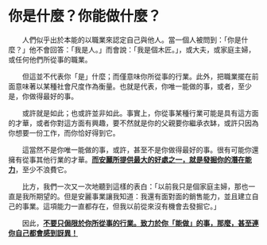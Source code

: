 # 你是什麼？你能做什麼？

&emsp;&emsp;人們似乎出於本能的以職業來認定自己與他人。當一個人被問到：「你是什麼？」他不會回答：「我是人。」而會說：「我是個木匠。」，或大夫，或家庭主婦，或任何他們所從事的職業。

&emsp;&emsp;但這並不代表你「是」什麼；而僅意味你所從事的行業。此外，把職業擺在前面意味著以某種社會尺度作為衡量。也就是代表，你唯一能做的事，或者，至少是，你做得最好的事。

&emsp;&emsp;或許就是如此；也或許並非如此。事實上，你從事某種行業可能是具有這方面的才華，或者你對這方面有興趣，要不然就是你的父親要你繼承衣缽，或許只因為你想要一份工作，而你恰好得到它。

&emsp;&emsp;這當然不是你唯一能做的事，或許，甚至不是你做得最好的事。很有可能你還擁有從事其他行業的才華。[**而安麗所提供最大的好處之一，就是發掘你的潛在能力**]()，至少不浪費它。

&emsp;&emsp;比方，我們一次又一次地聽到這樣的表白：「以前我只是個家庭主婦，那也一直是我所期望的。但是安麗事業讓我知道：我還有面對面的銷售能力，並且建立自己的事業。這項能力一直都存在，但我以前從來沒有機會去發掘它。」

&emsp;&emsp;因此，[**不要只侷限於你所從事的行業。致力於你「能做」的事，那麼，甚至連你自己都會感到訝異！**]()
